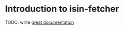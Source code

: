 # Introduction to isin-fetcher

TODO: write [great documentation](http://jacobian.org/writing/what-to-write/)
